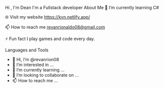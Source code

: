 Hi , I'm Dean
I'm a Fullstack developer
About Me
🌱 I’m currently learning C#

🌐 Visit my website https://kvn.netlify.app/

📫 How to reach me revanrionaldo08@gmail.com

⚡ Fun fact I play games and code every day.

Languages and Tools


- 👋 Hi, I’m @revanrion08
- 👀 I’m interested in ...
- 🌱 I’m currently learning ...
- 💞️ I’m looking to collaborate on ...
- 📫 How to reach me ...

<!---
revanrion08/revanrion08 is a ✨ special ✨ repository because its `README.md` (this file) appears on your GitHub profile.
You can click the Preview link to take a look at your changes.
--->
